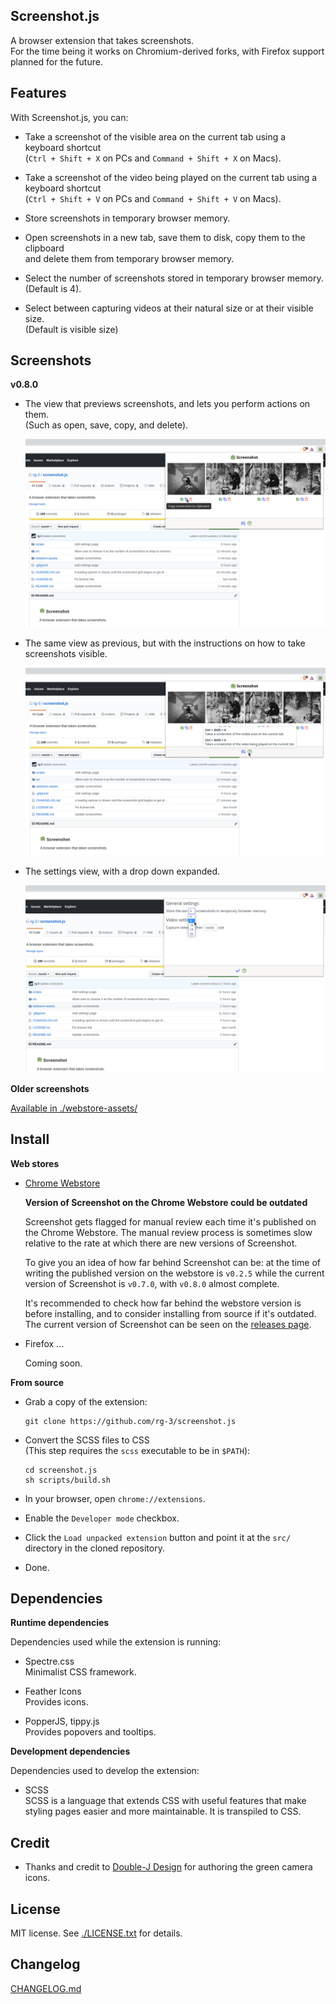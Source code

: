 ## Screenshot.js

A browser extension that takes screenshots.  
For the time being it works on Chromium-derived forks, with Firefox support
planned for the future.

## Features

With Screenshot.js, you can:

* Take a screenshot of the visible area on the current tab using a keyboard shortcut  
  (`Ctrl + Shift + X` on PCs and  `Command + Shift + X` on Macs).

* Take a screenshot of the video being played on the current tab using a keyboard shortcut  
  (`Ctrl + Shift + V` on PCs and  `Command + Shift + V` on Macs).

* Store screenshots in temporary browser memory.

* Open screenshots in a new tab, save them to disk, copy them to the clipboard  
  and delete them from temporary browser memory.

* Select the number of screenshots stored in temporary browser memory.  
  (Default is 4).

* Select between capturing videos at their natural size or at their visible size.   
  (Default is visible size)

## Screenshots

__v0.8.0__

* The view that previews screenshots, and lets you perform actions on them.  
  (Such as open, save, copy, and delete).

  ![screenshot](./webstore-assets/v0.8.0/copy_screenshot_v0.8.0_1280x800.png)

* The same view as previous, but with the instructions on how to take
  screenshots visible.

  ![screenshot](./webstore-assets/v0.8.0/help_screenshot_v0.8.0_1280x800.png)

* The settings view, with a drop down expanded.

  ![screenshot](./webstore-assets/v0.8.0/settings_screenshot_v0.8.0_1280x800-1.png)

__Older screenshots__

[Available in ./webstore-assets/](./webstore-assets/)

## Install

__Web stores__

* [Chrome Webstore](https://chrome.google.com/webstore/detail/screenshot/ehmcpclingghgidajkpodncclbginiak)

  __Version of Screenshot on the Chrome Webstore could be outdated__

  Screenshot gets flagged for manual review each time it's published on the
  Chrome Webstore. The manual review process is sometimes slow relative to the
  rate at which there are new versions of Screenshot.

  To give you an idea of how far behind Screenshot can be: at the time of writing
  the published version on the webstore is `v0.2.5` while the current version of
  Screenshot is `v0.7.0`, with `v0.8.0` almost complete.

  It's recommended to check how far behind the webstore version is before
  installing, and to consider installing from source if it's outdated. The
  current version of Screenshot can be seen on the [releases page](https://github.com/rg-3/screenshot.js/releases).

* Firefox ...

  Coming soon.

__From source__

* Grab a copy of the extension:

      git clone https://github.com/rg-3/screenshot.js

* Convert the SCSS files to CSS  
  (This step requires the `scss` executable to be in `$PATH`):

      cd screenshot.js
      sh scripts/build.sh

* In your browser, open `chrome://extensions`.

* Enable the `Developer mode` checkbox.

* Click the `Load unpacked extension` button and point it at the `src/`
  directory in the cloned repository.

* Done.

## Dependencies

__Runtime dependencies__

Dependencies used while the extension is running:

* Spectre.css  
  Minimalist CSS framework.

* Feather Icons  
  Provides icons.

* PopperJS, tippy.js  
  Provides popovers and tooltips.

__Development dependencies__

Dependencies used to develop the extension:

  * SCSS  
    SCSS is a language that extends CSS with useful features that make
    styling pages easier and more maintainable. It is transpiled to CSS.

## Credit

  * Thanks and credit to
    [Double-J Design](http://www.iconarchive.com/artist/double-j-design.html)
    for authoring the green camera icons.

## License

MIT license. See [./LICENSE.txt](./LICENSE.txt) for details.

## Changelog

[CHANGELOG.md](./CHANGELOG.md)
